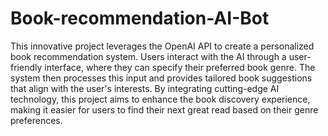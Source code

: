 # Book-recommendation-AI-Bot

This innovative project leverages the OpenAI API to create a personalized book recommendation system. Users interact with the AI through a user-friendly interface, where they can specify their preferred book genre. The system then processes this input and provides tailored book suggestions that align with the user's interests. By integrating cutting-edge AI technology, this project aims to enhance the book discovery experience, making it easier for users to find their next great read based on their genre preferences.
